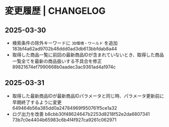 # 変更履歴 | CHANGELOG

## 2025-03-30

- 検索条件の除外キーワードに `3D環境・ワールド` を追加 183bf4a62ad9702b48ddd0ad3db613bbfdab8a44
- 取得した商品一覧に前回の最新商品IDが含まれていないとき、取得した商品一覧全てを最新の商品扱いする不具合を修正 89821674ef7990668b0aadec3ac9361ad4a1974c

## 2025-03-31

- 取得した最新商品IDが最新商品IDパラメータと同じ時、パラメータ更新前に早期終了するように変更 649464b56a385dd0a24784969f950761f5ce1a32
- ログ出力を改善 b8cbb30f48624647b2253d8218f52e2da6807341 73b7c0e4404b65983c6b4f4f927ca9261c062971
